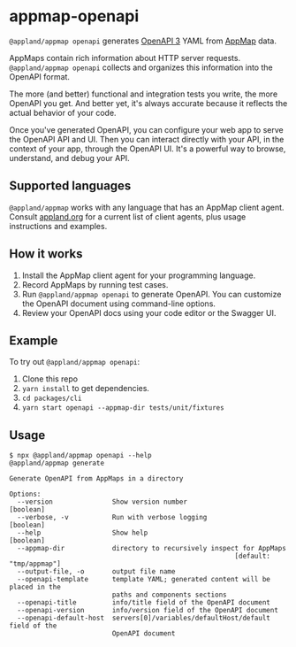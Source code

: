 # appmap-openapi

`@appland/appmap openapi` generates
[OpenAPI 3](https://github.com/OAI/OpenAPI-Specification/blob/main/versions/3.1.0.md) YAML from
[AppMap](https://github.com/applandinc/appmap) data.

AppMaps contain rich information about HTTP server requests. `@appland/appmap openapi` collects and
organizes this information into the OpenAPI format.

The more (and better) functional and integration tests you write, the more OpenAPI you get. And
better yet, it's always accurate because it reflects the actual behavior of your code.

Once you've generated OpenAPI, you can configure your web app to serve the OpenAPI API and UI. Then
you can interact directly with your API, in the context of your app, through the OpenAPI UI. It's a
powerful way to browse, understand, and debug your API.

## Supported languages

`@appland/appmap` works with any language that has an AppMap client agent. Consult
[appland.org](https://appland.org/) for a current list of client agents, plus usage instructions and
examples.

## How it works

1. Install the AppMap client agent for your programming language.
2. Record AppMaps by running test cases.
3. Run `@appland/appmap openapi` to generate OpenAPI. You can customize the OpenAPI document using
   command-line options.
4. Review your OpenAPI docs using your code editor or the Swagger UI.

## Example

To try out `@appland/appmap openapi`:

1. Clone this repo
2. `yarn install` to get dependencies.
3. `cd packages/cli`
4. `yarn start openapi --appmap-dir tests/unit/fixtures`

## Usage

```sh-session
$ npx @appland/appmap openapi --help
@appland/appmap generate

Generate OpenAPI from AppMaps in a directory

Options:
  --version               Show version number                          [boolean]
  --verbose, -v           Run with verbose logging                     [boolean]
  --help                  Show help                                    [boolean]
  --appmap-dir            directory to recursively inspect for AppMaps
                                                         [default: "tmp/appmap"]
  --output-file, -o       output file name
  --openapi-template      template YAML; generated content will be placed in the
                          paths and components sections
  --openapi-title         info/title field of the OpenAPI document
  --openapi-version       info/version field of the OpenAPI document
  --openapi-default-host  servers[0]/variables/defaultHost/default field of the
                          OpenAPI document
```
